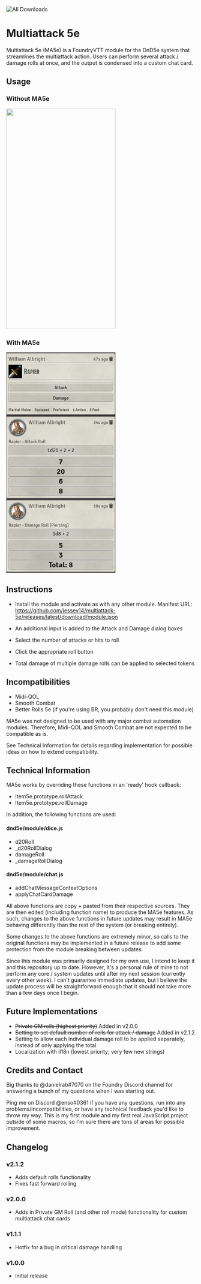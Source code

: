 ![All Downloads](https://img.shields.io/github/downloads/jessev14/Multiattack-5e/total?style=for-the-badge)

# Multiattack 5e

Multiattack 5e (MA5e) is a FoundryVTT module for the DnD5e system that streamlines the multiattack action.
Users can perform several attack / damage rolls at once, and the output is condensed into a custom chat card.

## Usage

### Without MA5e 

<img src="/img/default.gif" width="291" height="588"/>

### With MA5e
<img src="/img/package-preview.png" width="291" height="588"/>

## Instructions

* Install the module and activate as with any other module. Manifest URL: https://github.com/jessev14/multiattack-5e/releases/latest/download/module.json

* An additional input is added to the Attack and Damage dialog boxes
* Select the number of attacks or hits to roll
* Click the appropriate roll button
* Total damage of multiple damage rolls can be applied to selected tokens

## Incompatibilities

* Midi-QOL
* Smooth Combat
* Better Rolls 5e (if you're using BR, you probably don't need this module)

MA5e was not designed to be used with any major combat automation modules. Therefore, Midi-QOL and Smooth Combat are not expected to be compatible as is.

See Technical Information for details regarding implementation for possible ideas on how to extend compatibility.

## Technical Information

MA5e works by overriding these functions in an 'ready' hook callback:
* Item5e.prototype.rollAttack
* Item5e.prototype.rollDamage

In addition, the following functions are used:
#### dnd5e/module/dice.js
* d20Roll
* _d20RollDialog
* damageRoll
* _damageRollDialog
#### dnd5e/module/chat.js
* addChatMessageContextOptions
* applyChatCardDamage

All above functions are copy + pasted from their respective sources.
They are then edited (including function name) to produce the MA5e features. As such, changes to the above functions in future updates may result in MA5e behaving differently than the rest of the system (or breaking entirely).

Some changes to the above functions are extremely minor, so calls to the original functions may be implemented in a future release to add some protection from the module breaking between updates.

Since this module was primarily designed for my own use, I intend to keep it and this repository up to date. However, it's a personal rule of mine to not perform any core / system updates until after my next session (currently every other week). I can't guarantee immediate updates, but I believe the update process will be straightforward enough that it should not take more than a few days once I begin.

## Future Implementations 

* ~~Private GM rolls (highest priority)~~ Added in v2.0.0
* ~~Setting to set default number of rolls for attack / damage~~ Added in v2.1.2
* Setting to allow each individual damage roll to be applied separately, instead of only applying the total
* Localization with il18n (lowest priority; very few new strings)

## Credits and Contact

Big thanks to @danielrab#7070 on the Foundry Discord channel for answering a bunch of my questions when I was starting out.

Ping me on Discord @enso#0361 if you have any questions, run into any problems/incompatibilities, or have any technical feedback you'd like to throw my way. This is my first module and my first real JavaScript project outside of some macros, so I'm sure there are tons of areas for possible improvement.

## Changelog
### v2.1.2
* Adds default rolls functionality
* Fixes fast forward rolling
### v2.0.0
* Adds in Private GM Roll (and other roll mode) functionality for custom multiattack chat cards
### v1.1.1
* Hotfix for a bug in critical damage handling
### v1.0.0
* Initial release
